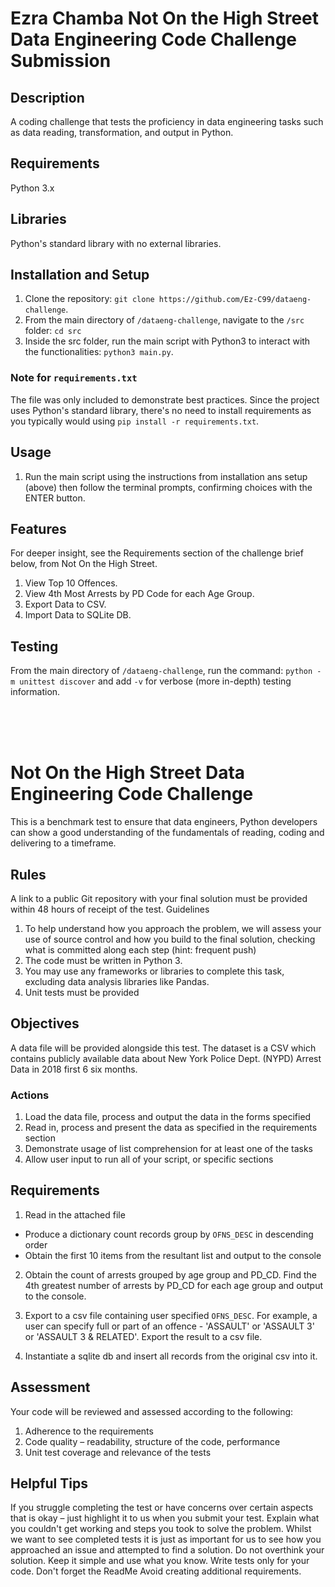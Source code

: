 # Ezra Chamba Not On the High Street Data Engineering Code Challenge Submission

## Description
A coding challenge that tests the proficiency in data engineering tasks such as data reading, transformation, and output in Python.

## Requirements
Python 3.x

## Libraries
Python's standard library with no external libraries.

## Installation and Setup
1. Clone the repository: `git clone https://github.com/Ez-C99/dataeng-challenge`.
2. From the main directory of `/dataeng-challenge`, navigate to the `/src` folder: `cd src`
3. Inside the src folder, run the main script with Python3 to interact with the functionalities: `python3 main.py`.

### Note for `requirements.txt`
The file was only included to demonstrate best practices. Since the project uses Python's standard library, there's no need to install requirements as you typically would using `pip install -r requirements.txt`.

## Usage
1. Run the main script using the instructions from installation ans setup (above) then follow the terminal prompts, confirming choices with the ENTER button.

## Features
For deeper insight, see the Requirements section of the challenge brief below, from Not On the High Street.
1. View Top 10 Offences.
2. View 4th Most Arrests by PD Code for each Age Group.
3. Export Data to CSV.
4. Import Data to SQLite DB.

## Testing
From the main directory of `/dataeng-challenge`, run the command:
```python -m unittest discover``` and add `-v` for verbose (more in-depth) testing information.


<br>
<br>
<br>

# Not On the High Street Data Engineering Code Challenge
This is a benchmark test to ensure that data engineers, Python developers can show a good understanding of the fundamentals of reading, coding and delivering to a timeframe.

## Rules
 A link to a public Git repository with your final solution must be provided within 48 hours of receipt of the test. 
Guidelines
1. To help understand how you approach the problem, we will assess your use of source control and how you build to the final solution, checking what is committed 
along each step (hint: frequent push)
2. The code must be written in Python 3.
3. You may use any frameworks or libraries to complete this task, excluding data analysis libraries like Pandas.
4. Unit tests must be provided

## Objectives
A data file will be provided alongside this test. The dataset is a CSV which contains publicly available data about New York Police Dept. (NYPD) Arrest Data in 2018 first 6 six months. 

### Actions
1. Load the data file, process and output the data in the forms specified
2. Read in, process and present the data as specified in the requirements section
3. Demonstrate usage of list comprehension for at least one of the tasks
4. Allow user input to run all of your script, or specific sections


## Requirements
1. Read in the attached file
  - Produce a dictionary count records group by `OFNS_DESC` in descending order
  - Obtain the first 10 items from the resultant list and output to the console


2. Obtain the count of arrests grouped by age group and PD_CD. 
   Find the 4th greatest number of arrests by PD_CD for each age group and output to the console.


3. Export to a csv file containing user specified `OFNS_DESC`. For example, a user can specify full or part of an offence - 'ASSAULT' or 'ASSAULT 3' or 'ASSAULT 3 & RELATED'. Export the result to a csv file.

  
4. Instantiate a sqlite db and insert all records from the original csv into it.
  
## Assessment
Your code will be reviewed and assessed according to the following:
1. Adherence to the requirements
2. Code quality – readability, structure of the code, performance
3. Unit test coverage and relevance of the tests

## Helpful Tips
If you struggle completing the test or have concerns over certain aspects that is okay – just highlight it to us when you submit your test. 
Explain what you couldn't get working and steps you took to solve the problem. Whilst we want to see completed tests 
it is just as important for us to see how you approached an issue and attempted to find a solution. 
Do not overthink your solution. Keep it simple and use what you know. Write tests only for your code. 
Don't forget the ReadMe Avoid creating additional requirements.

